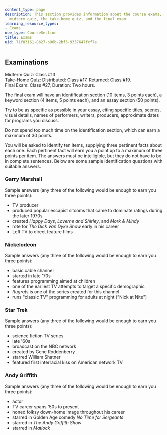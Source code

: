 ```yaml
---
content_type: page
description: This section provides information about the course exams, including the
  midterm quiz, the take-home quiz, and the final exam.
learning_resource_types:
- Exams
ocw_type: CourseSection
title: Exams
uid: 71f83161-8b27-b96b-2bf3-9337647fcf7a
---
```


Examinations
------------

Midterm Quiz: Class #13  
Take-Home Quiz: Distributed: Class #17. Returned: Class #19.  
Final Exam: Class #27, Duration: Two hours.

The final exam will have an identification section (10 items, 3 points each), a keyword section (4 items, 5 points each), and an essay section (50 points).

Try to be as specific as possible in your essay, citing specific titles, scenes, visual details, names of performers, writers, producers, approximate dates for programs you discuss.

Do not spend too much time on the identification section, which can earn a maximum of 30 points.

You will be asked to identify ten items, supplying three pertinent facts about each one. Each pertinent fact will earn you a point up to a maximum of three points per item. The answers must be intelligible, but they do not have to be in complete sentences. Below are some sample identification questions with suitable answers.

### Garry Marshall

Sample answers (any three of the following would be enough to earn you three points):

*   TV producer
*   produced popular escapist sitcoms that came to dominate ratings during the later 1970s
*   created _Happy Days_, _Laverne and Shirley_, and _Mork & Mindy_
*   rote for _The Dick Van Dyke Show_ early in his career
*   Left TV to direct feature films

### Nickelodeon

Sample answers (any three of the following would be enough to earn you three points):

*   basic cable channel
*   started in late '70s
*   features programming aimed at children
*   one of the earliest TV attempts to target a specific demographic
*   _Rugrats_ is one of the series created for this channel
*   runs "classic TV" programming for adults at night ("Nick at Nite")

### Star Trek

Sample answers (any three of the following would be enough to earn you three points):

*   science fiction TV series
*   late '60s
*   broadcast on the NBC network
*   created by Gene Roddenberry
*   starred William Shatner
*   featured first interracial kiss on American network TV

### Andy Griffith

Sample answers (any three of the following would be enough to earn you three points):

*   actor
*   TV career spans '50s to present
*   honed folksy down-home image throughout his career
*   starred in Golden Age comedy _No Time for Sergeants_
*   starred in _The Andy Griffith Show_
*   starred in _Matlock_